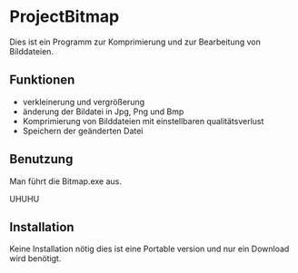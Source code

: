 # ProjectBitmap
Dies ist ein Programm zur Komprimierung und zur Bearbeitung von Bilddateien.

## Funktionen
- verkleinerung und vergrößerung
- änderung der Bildatei in Jpg, Png und Bmp
- Komprimierung von Bilddateien mit einstellbaren qualitätsverlust
- Speichern der geänderten Datei

## Benutzung
Man führt die Bitmap.exe aus.



UHUHU


## Installation
Keine Installation nötig dies ist eine Portable version und nur ein Download wird benötigt.
